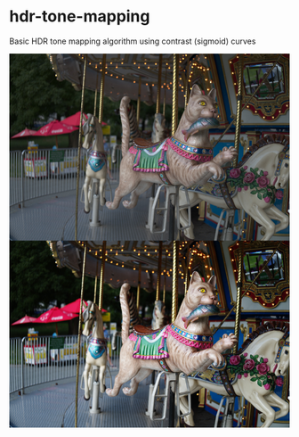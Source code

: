 # hdr-tone-mapping
Basic HDR tone mapping algorithm using contrast (sigmoid) curves

![hdr-tone-mapping](/tiovivocontrast.jpg)
